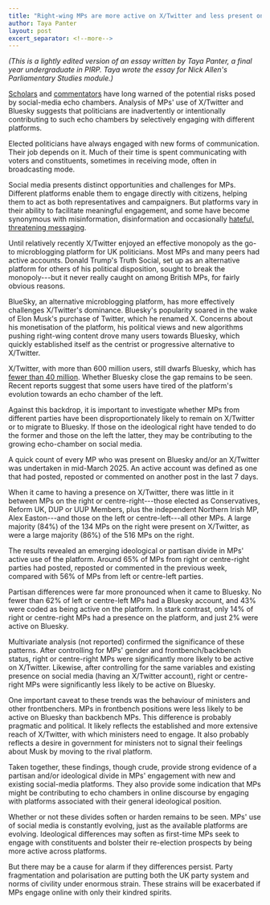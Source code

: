 ```yaml
---
title: "Right-wing MPs are more active on X/Twitter and less present on Bluesky"
author: Taya Panter
layout: post
excert_separator: <!--more-->
---
```


*(This is a lightly edited version of an essay written by Taya Panter, a final year undergraduate in PIRP. Taya wrote the essay for Nick Allen's Parliamentary Studies module.)*

[Scholars](https://hls.harvard.edu/today/danger-internet-echo-chamber/)
and
[commentators](https://www.ft.com/content/65961fec-a5ab-4c71-b1c8-265be3583a93)
have long warned of the potential risks posed by social-media echo
chambers. Analysis of MPs' use of X/Twitter and Bluesky suggests that
politicians are inadvertently or intentionally contributing to such echo
chambers by selectively engaging with different platforms.

<!--more-->

Elected politicians have always engaged with new forms of communication.
Their job depends on it. Much of their time is spent communicating with
voters and constituents, sometimes in receiving mode, often in
broadcasting mode.

Social media presents distinct opportunities and challenges for MPs.
Different platforms enable them to engage directly with citizens,
helping them to act as both representatives and campaigners. But
platforms vary in their ability to facilitate meaningful engagement, and
some have become synonymous with misinformation, disinformation and
occasionally [hateful, threatening
messaging](https://theconversation.com/hate-speech-on-x-surged-for-at-least-8-months-after-elon-musk-takeover-new-research-249603).

Until relatively recently X/Twitter enjoyed an effective monopoly as the
go-to microblogging platform for UK politicians. Most MPs and many peers
had active accounts. Donald Trump's Truth Social, set up as an
alternative platform for others of his political disposition, sought to
break the monopoly---but it never really caught on among British MPs,
for fairly obvious reasons.

BlueSky, an alternative microblogging platform, has more effectively
challenges X/Twitter's dominance. Bluesky's popularity soared in the
wake of Elon Musk's purchase of Twitter, which he renamed X. Concerns
about his monetisation of the platform, his political views and new
algorithms pushing right-wing content drove many users towards Bluesky,
which quickly established itself as the centrist or progressive
alternative to X/Twitter.

X/Twitter, with more than 600 million users, still dwarfs Bluesky, which
has [fewer than 40
million](https://www.theverge.com/news/602049/bluesky-now-has-30-million-users).
Whether Bluesky close the gap remains to be seen. Recent reports suggest
that some users have tired of the platform's evolution towards an echo
chamber of the left.

Against this backdrop, it is important to investigate whether MPs from
different parties have been disproportionately likely to remain on
X/Twitter or to migrate to Bluesky. If those on the ideological right
have tended to do the former and those on the left the latter, they may
be contributing to the growing echo-chamber on social media.

A quick count of every MP who was present on Bluesky and/or an X/Twitter
was undertaken in mid-March 2025. An active account was defined as one
that had posted, reposted or commented on another post in the last 7
days.

When it came to having a presence on X/Twitter, there was little in it
between MPs on the right or centre-right---those elected as
Conservatives, Reform UK, DUP or UUP Members, plus the independent
Northern Irish MP, Alex Easton---and those on the left or
centre-left---all other MPs. A large majority (84%) of the 134 MPs on
the right were present on X/Twitter, as were a large majority (86%) of
the 516 MPs on the right.

The results revealed an emerging ideological or partisan divide in MPs'
active use of the platform. Around 65% of MPs from right or centre-right
parties had posted, reposted or commented in the previous week, compared
with 56% of MPs from left or centre-left parties.

Partisan differences were far more pronounced when it came to Bluesky.
No fewer than 62% of left or centre-left MPs had a Bluesky account, and
43% were coded as being active on the platform. In stark contrast, only
14% of right or centre-right MPs had a presence on the platform, and
just 2% were active on Bluesky.

Multivariate analysis (not reported) confirmed the significance of these
patterns. After controlling for MPs' gender and frontbench/backbench
status, right or centre-right MPs were significantly more likely to be
active on X/Twitter. Likewise, after controlling for the same variables
and existing presence on social media (having an X/Twitter account),
right or centre-right MPs were significantly less likely to be active on
Bluesky.

One important caveat to these trends was the behaviour of ministers and
other frontbenchers. MPs in frontbench positions were less likely to be
active on Bluesky than backbench MPs. This difference is probably
pragmatic and political. It likely reflects the established and more
extensive reach of X/Twitter, with which ministers need to engage. It
also probably reflects a desire in government for ministers not to
signal their feelings about Musk by moving to the rival platform.

Taken together, these findings, though crude, provide strong evidence of
a partisan and/or ideological divide in MPs' engagement with new and
existing social-media platforms. They also provide some indication that
MPs might be contributing to echo chambers in online discourse by
engaging with platforms associated with their general ideological
position.

Whether or not these divides soften or harden remains to be seen. MPs\'
use of social media is constantly evolving, just as the available
platforms are evolving. Ideological differences may soften as first-time
MPs seek to engage with constituents and bolster their re-election
prospects by being more active across platforms. 

But there may be a cause for alarm if they differences persist. Party
fragmentation and polarisation are putting both the UK party system and
norms of civility under enormous strain. These strains will be
exacerbated if MPs engage online with only their kindred spirits.
